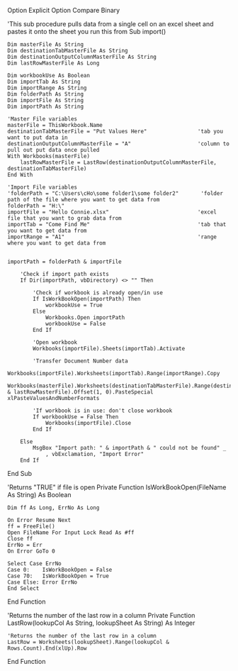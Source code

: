 Option Explicit
Option Compare Binary

'This sub procedure pulls data from a single cell on an excel sheet and pastes it onto the sheet you run this from
Sub import()
    
    Dim masterFile As String
    Dim destinationTabMasterFile As String
    Dim destinationOutputColumnMasterFile As String
    Dim lastRowMasterFile As Long
    
    Dim workbookUse As Boolean
    Dim importTab As String
    Dim importRange As String
    Dim folderPath As String
    Dim importFile As String
    Dim importPath As String
    
    'Master File variables
    masterFile = ThisWorkbook.Name
    destinationTabMasterFile = "Put Values Here"                'tab you want to put data in
    destinationOutputColumnMasterFile = "A"                     'column to pull out put data once pulled
    With Workbooks(masterFile)
        lastRowMasterFile = LastRow(destinationOutputColumnMasterFile, destinationTabMasterFile)
    End With
    
    'Import File variables
    'folderPath = "C:\Users\cHo\some folder1\some folder2"       'folder path of the file where you want to get data from
    folderPath = "H:\"
    importFile = "Hello Connie.xlsx"                            'excel file that you want to grab data from
    importTab = "Come Find Me"                                  'tab that you want to get data from
    importRange = "A1"                                          'range where you want to get data from
    
    
    importPath = folderPath & importFile

        'Check if import path exists
        If Dir(importPath, vbDirectory) <> "" Then
        
            'Check if workbook is already open/in use
            If IsWorkBookOpen(importPath) Then
                workbookUse = True
            Else
                Workbooks.Open importPath
                workbookUse = False
            End If
            
            'Open workbook
            Workbooks(importFile).Sheets(importTab).Activate
            
            'Transfer Document Number data
            Workbooks(importFile).Worksheets(importTab).Range(importRange).Copy
            Workbooks(masterFile).Worksheets(destinationTabMasterFile).Range(destinationOutputColumnMasterFile & lastRowMasterFile).Offset(1, 0).PasteSpecial xlPasteValuesAndNumberFormats
            
            'If workbook is in use: don't close workbook
            If workbookUse = False Then
                Workbooks(importFile).Close
            End If
        
        Else
            MsgBox "Import path: " & importPath & " could not be found" _
                , vbExclamation, "Import Error"
        End If

End Sub

'Returns "TRUE" if file is open
Private Function IsWorkBookOpen(FileName As String) As Boolean

    Dim ff As Long, ErrNo As Long

    On Error Resume Next
    ff = FreeFile()
    Open FileName For Input Lock Read As #ff
    Close ff
    ErrNo = Err
    On Error GoTo 0
    
    Select Case ErrNo
    Case 0:    IsWorkBookOpen = False
    Case 70:   IsWorkBookOpen = True
    Case Else: Error ErrNo
    End Select
    
End Function

'Returns the number of the last row in a column
Private Function LastRow(lookupCol As String, lookupSheet As String) As Integer
    
    'Returns the number of the last row in a column
    LastRow = Worksheets(lookupSheet).Range(lookupCol & Rows.Count).End(xlUp).Row

End Function
